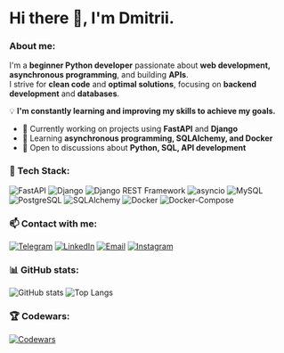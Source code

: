 # Hi there 👋, I'm Dmitrii.

### About me: 
I'm a **beginner Python developer** passionate about **web development, asynchronous programming**, and building **APIs**.  
I strive for **clean code** and **optimal solutions**, focusing on **backend development** and **databases**.  

💡 **I'm constantly learning and improving my skills to achieve my goals.**  



- 🔭 Currently working on projects using **FastAPI** and **Django**
- 🌱 Learning **asynchronous programming, SQLAlchemy, and Docker**
- 💬 Open to discussions about **Python, SQL, API development**


### 🚀 Tech Stack:
![FastAPI](https://img.shields.io/badge/FastAPI-009688?style=for-the-badge&logo=fastapi&logoColor=white)
![Django](https://img.shields.io/badge/Django-092E20?style=for-the-badge&logo=django&logoColor=white)
![Django REST Framework](https://img.shields.io/badge/DRF-ff1709?style=for-the-badge&logo=django&logoColor=white)
![asyncio](https://img.shields.io/badge/asyncio-3776AB?style=for-the-badge&logo=python&logoColor=white)
![MySQL](https://img.shields.io/badge/MySQL-4479A1?style=for-the-badge&logo=mysql&logoColor=white)
![PostgreSQL](https://img.shields.io/badge/PostgreSQL-316192?style=for-the-badge&logo=postgresql&logoColor=white)
![SQLAlchemy](https://img.shields.io/badge/SQLAlchemy-CA4245?style=for-the-badge&logo=python&logoColor=white)
![Docker](https://img.shields.io/badge/Docker-2496ED?style=for-the-badge&logo=docker&logoColor=white)
![Docker-Compose](https://img.shields.io/badge/Docker--Compose-2496ED?style=for-the-badge&logo=docker&logoColor=white)


### 📫 Сontact with me:
[![Telegram](https://img.shields.io/badge/Telegram-2CA5E0?style=for-the-badge&logo=telegram&logoColor=white)](https://t.me/DmitriiButk)
[![LinkedIn](https://img.shields.io/badge/LinkedIn-0077B5?style=for-the-badge&logo=linkedin&logoColor=white)](https://www.linkedin.com/in/%D0%B4%D0%BC%D0%B8%D1%82%D1%80%D0%B8%D0%B9-%D0%B1%D1%83%D1%82%D0%BA%D0%BE%D0%B2-47479634a/)
[![Email](https://img.shields.io/badge/Email-D14836?style=for-the-badge&logo=gmail&logoColor=white)](mailto:dmitriibutk@gmail.com)
[![Instagram](https://img.shields.io/badge/Instagram-E4405F?style=for-the-badge&logo=instagram&logoColor=white)](https://www.instagram.com/dmitrii.butkev1ch/)


### 📊 GitHub stats:
![GitHub stats](https://github-readme-stats.vercel.app/api?username=DmitriiButk&show_icons=true&theme=radical)
![Top Langs](https://github-readme-stats.vercel.app/api/top-langs/?username=DmitriiButk&layout=compact)



### 🏆 Codewars:
[![Codewars](https://www.codewars.com/users/DmitriiButk/badges/large)](https://www.codewars.com/users/DmitriiButk)



